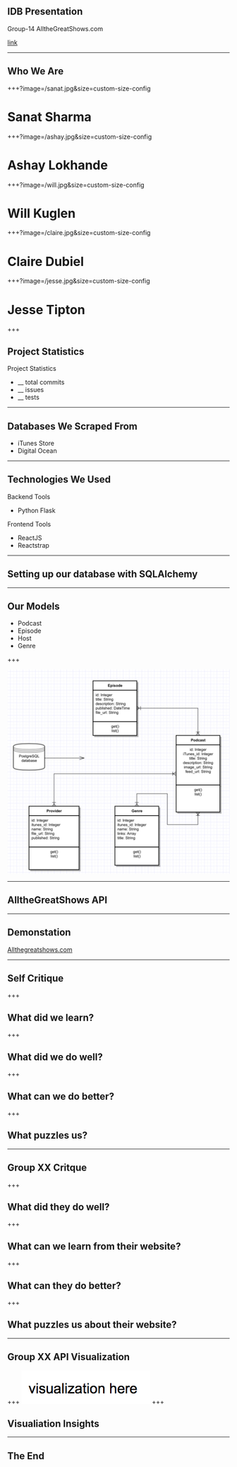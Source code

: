## IDB Presentation
Group-14 AlltheGreatShows.com

[link](https:allthegreatshows.com)

---

## Who We Are

+++?image=/sanat.jpg&size=custom-size-config

# Sanat Sharma

+++?image=/ashay.jpg&size=custom-size-config

# Ashay Lokhande

+++?image=/will.jpg&size=custom-size-config

# Will Kuglen

+++?image=/claire.jpg&size=custom-size-config

# Claire Dubiel

+++?image=/jesse.jpg&size=custom-size-config

# Jesse Tipton

+++
## Project Statistics
Project Statistics
- __ total commits
- __ issues
- __ tests

---

## Databases We Scraped From
- iTunes Store
- Digital Ocean

--- 
## Technologies We Used
<!-- can we left adjust this? -->
Backend Tools
- Python Flask

Frontend Tools
- ReactJS
- Reactstrap


---

## Setting up our database with SQLAlchemy


---
## Our Models
- Podcast
- Episode
- Host
- Genre

+++
<!-- spacing is off -->
![logo](/uml.jpg)

---

## AlltheGreatShows API

---

## Demonstation
[Allthegreatshows.com](https:allthegreatshows.com)

---

## Self Critique

+++
## What did we learn?

+++
## What did we do well?

+++
## What can we do better?

+++
## What puzzles us?

---

## Group XX Critque

+++
## What did they do well?

+++
## What can we learn from their website?

+++
## What can they do better?

+++
## What puzzles us about their website?

---

## Group XX API Visualization
+++
![logo](/empty_visualization.jpg)
+++
## Visualiation Insights
---
## The End